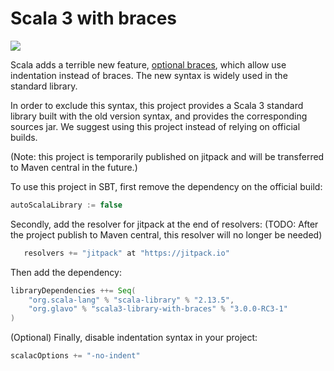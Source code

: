 # Scala 3 with braces

[![](https://jitpack.io/v/org.glavo/scala3-library-with-braces.svg)](https://jitpack.io/#org.glavo/scala3-library-with-braces)

Scala adds a terrible new feature, [optional braces](https://dotty.epfl.ch/docs/reference/other-new-features/indentation.html),
which allow use indentation instead of braces. The new syntax is widely used in the standard library.

In order to exclude this syntax, this project provides a Scala 3 standard library built with the old version syntax,
and provides the corresponding sources jar. We suggest using this project instead of relying on official builds.

(Note: this project is temporarily published on jitpack and will be transferred to Maven central in the future.)

To use this project in SBT, first remove the dependency on the official build:

```sbt
autoScalaLibrary := false
```

Secondly, add the resolver for jitpack at the end of resolvers:
(TODO: After the project publish to Maven central, this resolver will no longer be needed)

```sbt
   resolvers += "jitpack" at "https://jitpack.io"
```

Then add the dependency:

```sbt
libraryDependencies ++= Seq(
    "org.scala-lang" % "scala-library" % "2.13.5",
    "org.glavo" % "scala3-library-with-braces" % "3.0.0-RC3-1"
)
```

(Optional) Finally, disable indentation syntax in your project:
```sbt
scalacOptions += "-no-indent"
```
